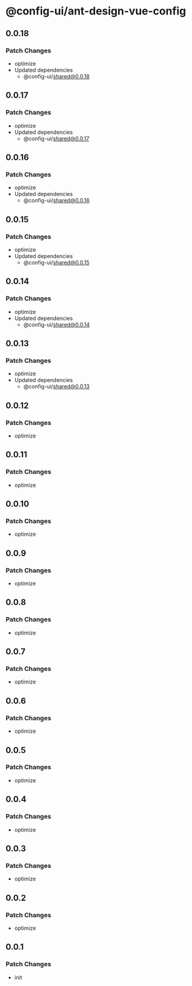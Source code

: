 # @config-ui/ant-design-vue-config

## 0.0.18

### Patch Changes

- optimize
- Updated dependencies
  - @config-ui/shared@0.0.18

## 0.0.17

### Patch Changes

- optimize
- Updated dependencies
  - @config-ui/shared@0.0.17

## 0.0.16

### Patch Changes

- optimize
- Updated dependencies
  - @config-ui/shared@0.0.16

## 0.0.15

### Patch Changes

- optimize
- Updated dependencies
  - @config-ui/shared@0.0.15

## 0.0.14

### Patch Changes

- optimize
- Updated dependencies
  - @config-ui/shared@0.0.14

## 0.0.13

### Patch Changes

- optimize
- Updated dependencies
  - @config-ui/shared@0.0.13

## 0.0.12

### Patch Changes

- optimize

## 0.0.11

### Patch Changes

- optimize

## 0.0.10

### Patch Changes

- optimize

## 0.0.9

### Patch Changes

- optimize

## 0.0.8

### Patch Changes

- optimize

## 0.0.7

### Patch Changes

- optimize

## 0.0.6

### Patch Changes

- optimize

## 0.0.5

### Patch Changes

- optimize

## 0.0.4

### Patch Changes

- optimize

## 0.0.3

### Patch Changes

- optimize

## 0.0.2

### Patch Changes

- optimize

## 0.0.1

### Patch Changes

- init
